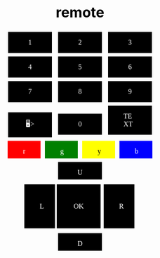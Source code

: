 # remote

<html>
<head>
  <meta http-equiv="CONTENT-TYPE" content="text/html; charset=UTF-8">
  <title>MYTV remote control</title>    <meta charset="UTF-8">
    <link rel="stylesheet" href="style.css">
    <link href='https://unpkg.com/boxicons@2.0.7/css/boxicons.min.css' rel='stylesheet'>
     <meta name="viewport" content="width=device-width, initial-scale=1.0">
  <style>
  body {
    background-image: url('https://raw.githubusercontent.com/budaksixteen16/test/master/neon.jpg');
    color: black;
    font-size: 16px;
    text-align: center;
  }
  .button {
    width: 30px;
    border: none;
    text-align: center;
    background-color: black;
    color: white;
    padding: 15px 35px;
    margin: 4px 7px;
    text-decoration: none;
    font-size: 16px;
    font-family: Amiri;
  }
  .button1 {
    width: 100px;
    background-color: black;
    color: white;
  }
  .button2 {
    width: 100px;
    background-color: black;
    color: white;
  }
  .button3 {
    width: 100px;
    background-color: black;
    color: white;
  }
  .button4 {
    width: 100px;
    background-color: black;
    color: white;
  }
  .button5 {
    width: 100px;
    background-color: black;
    color: white;
  }
  .button6 {
    width: 100px;
    background-color: black;
    color: white;
  }
  .button7 {
    width: 100px;
    background-color: black;
    color: white;
  }
  .button8 {
    width: 100px;
    background-color: black;
    color: white;
  }
  .button9 {
    width: 100px;
    background-color: black;
    color: white;
  }
  .button10 {
    width: 100px;
    background-color: black;
    color: white;
  }
  .button11 {
    width: 100px;
    background-color: black;
    color: white;
    font-size: 16px;
    text-align: left;
  }
  .buttonRed {
    width: 75px;
    height: 40px;
    background-color: red;
    font-size: 16px;
    margin: 4px 5px;
  }
  .buttonGreen {
    width: 75px;
    height: 40px;
    background-color: green;
    font-size: 16px;
    margin: 4px 5px;
  }
  .buttonYellow {
    width: 75px;
    height: 40px;
    background-color: yellow;
    color: black;
    margin: 4px 5px;
  }
  .buttonBlue {
    width: 75px;
    height: 40px;
    background-color: blue;
    font-size: 16px;
    margin: 4px 5px;
  }
  .buttonLeft {
    width: 40px;
    height: 100px;
    background-color: black;
    color: white;
    font-size: 16px;
    margin: 4px 2px;
  }
  .buttonUp {
    width: 100px;
    height: 40px;
    background-color: black;
    color: white;
    font-size: 16px;
    margin: 4px 5px;
  }
  .buttonRight {
    width: 40px;
    height: 100px;
    background-color: black;
    color: white;
    font-size: 16px;
    margin: 4px 5px;
  }
  .buttonOK {
    width: 100px;
    height: 100px;
    background-color: black;
    color: white;
    font-size: 16px;
    margin: 7px 2px;
  }
  .buttonDown {
    width: 100px;
    height: 40px;
    background-color: black;
    color: white;
    font-size: 16px;
    margin: 4px 5px;
  }</style>
</head>
<body>
  <a href="/storage/emulated/0/html/TV/remote/1.html"><button class="button button1">1</button></a><a href="/storage/emulated/0/html/TV/remote/2.html"><button class="button button2">2</button></a><a href="/storage/emulated/0/html/TV/remote/3.html"><button class="button button3">3</button></a><div></div><a href="/storage/emulated/0/html/TV/remote/4.html"><button class="button button4">4</button></a><a href="/storage/emulated/0/html/TV/remote/5.html"><button class="button button5">5</button></a><a href="/storage/emulated/0/html/TV/remote/6.html"><button class="button button6">6</button></a><div></div><a href="/storage/emulated/0/html/TV/remote/7.html"><button class="button button7">7</button></a><a href="/storage/emulated/0/html/TV/remote/8.html"><button class="button button8">8</button></a><a href="/storage/emulated/0/html/TV/remote/9.html"><button class="button button9">9</button></a><div></div><a href="/storage/emulated/0/html/TV/remote/9.html"><button class="button button9">🖥️></button></a><a href="/storage/emulated/0/html/TV/remote/0.html"><button class="button button10">0</button></a><a href="/storage/emulated/0/html/TV/remote/9.html"><button class="button button11">TEXT</button></a><div><a href="/storage/emulated/0/html/TV/remote/merah.html"><button class="button buttonRed">r</button></a><a href="#"><button class="button buttonGreen">g</button></a><a href="#"><button class="button buttonYellow">y</button></a><a href="#"><button class="button buttonBlue">b</button></a></div>
  <div><a href="#"><button class="button buttonUp">U</button></a></div><div><a href="#"><button class="button buttonLeft">L</button></a><a href="#"><button class="button buttonOK">OK</button></a><a href="#"><button class="button buttonRight">R</button></a></div><div><a href="#"><button class="button buttonDown">D</button></a></div>

</body>
<style>
@import url('https://fonts.googleapis.com/css2?family=Amiri&display=swap');
</style>
</html>


